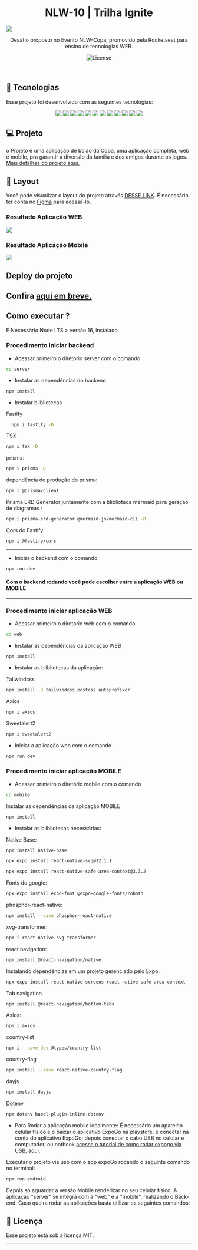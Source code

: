 <h1 align="center"> NLW-10 | Trilha Ignite </h1>
<p align="center">

  ![](/img/logo.png)
  
</p>

<p align="center">
Desafio proposto no Evento NLW-Copa, promovido pela Rocketseat para ensino de tecnologias WEB.

<p align="center">
  <img alt="License" src="https://img.shields.io/static/v1?label=license&message=MIT&color=49AA26&labelColor=000000">
</p>

<br>

## 🚀 Tecnologias

Esse projeto foi desenvolvido com as seguintes tecnologias:

<p align="center">
  <!-- <img src="https://img.shields.io/badge/JavaScript-323330?style=for-the-badge&logo=javascript&logoColor=F7DF1E"> -->
  <img src="https://img.shields.io/badge/TypeScript-007ACC?style=for-the-badge&logo=typescript&logoColor=white"/>
  <img src="https://img.shields.io/badge/Tailwind_CSS-38B2AC?style=for-the-badge&logo=tailwind-css&logoColor=white"/>
    <img src="https://img.shields.io/badge/Node.js-339933?style=for-the-badge&logo=nodedotjs&logoColor=white"/>
  <img src="https://img.shields.io/badge/React-20232A?style=for-the-badge&logo=react&logoColor=61DAFB"/>
  <img src="https://img.shields.io/badge/React_Native-20232A?style=for-the-badge&logo=react&logoColor=61DAFB"/>
  <img src="https://img.shields.io/badge/Expo-1B1F23?style=for-the-badge&logo=expo&logoColor=white"/>
  <!-- <img src="https://img.shields.io/badge/Express.js-000000?style=for-the-badge&logo=express&logoColor=white"/> -->
  <img src="https://img.shields.io/badge/HTML5-E34F26?style=for-the-badge&logo=html5&logoColor=white"/>
  <img src="https://img.shields.io/badge/CSS3-1572B6?style=for-the-badge&logo=css3&logoColor=white"/>
  <img src="https://img.shields.io/badge/Hoppscotch-31C48D?style=for-the-badge&logo=hoppscotch&logoColor=white"/>
  <img src="https://img.shields.io/badge/Prisma-3982CE?style=for-the-badge&logo=Prisma&logoColor=white"/>
  <img src="https://img.shields.io/badge/SQLite-07405E?style=for-the-badge&logo=sqlite&logoColor=white"/>
  <img src="https://img.shields.io/badge/ts--node--dev-3178C6?style=for-the-badge&logo=ts-node-dev&logoColor=white"/>
</p>

## 💻 Projeto

o Projeto é uma aplicação de bolão da Copa, uma aplicação completa, web e mobile, pra garantir a diversão da família e dos amigos durante os jogos.
[Mais detalhes do projeto aqui.](https://efficient-sloth-d85.notion.site/Trilha-Ignite-82e072f1d683490aa480e4a822357b35)



## 🔖 Layout

Você pode visualizar o layout do projeto através [DESSE LINK](https://www.figma.com/community/file/1169028343875283461). É necessário ter conta no [Figma](https://figma.com) para acessá-lo.

###  Resultado Aplicação WEB
![](/img/web.png)

### Resultado Aplicação Mobile

![](/img/mobile-01.png)

## Deploy do projeto

Confira [aqui em breve.]()
---

## Como executar ?
É Necessário Node LTS > versão 16, instalado.
### Procedimento Iniciar backend 

- Acessar primeiro o diretório server com o comando
```bash
cd server
```
- Instalar as dependências do backend
```bash
npm install
```
- Instalar blibliotecas

Fastify
```bash
  npm i fastify -D
```
TSX
```bash
npm i tsx -D
```
prisma:
```bash
npm i prisma -D
```
dependência de produção do prisma:
```bash
npm i @prisma/client
```
Prisma ERD Generator juntamente com a bliblioteca mermaid para geração de diagramas :
```bash
npm i prisma-erd-generator @mermaid-js/mermaid-cli -D
```
Cors do Fastify
```bash
npm i @fastify/cors
```
---

- Iniciar o backend com o comando
```bash
npm run dev
```

 #### Com o backend rodando você pode escolher entre a aplicação WEB ou MOBILE
---
### Procedimento iniciar aplicação WEB 

- Acessar primeiro o diretório web com o comando
```bash
cd web
```
- Instalar as dependências da aplicação WEB
```bash
npm install
```
- Instalar as blibliotecas da aplicação:

Tailwindcss
```bash
npm install -D tailwindcss postcss autoprefixer
```
Axios
```bash
npm i axios
```
Sweetalert2
```bash
npm i sweetalert2
```
- Iniciar a aplicação web com o comando
```bash
npm run dev
```
### Procedimento iniciar aplicação MOBILE 

- Acessar primeiro o diretório mobile com o comando
```bash
cd mobile
```
 Instalar as dependências da aplicação MOBILE
```bash
npm install
```
- Instalar as blibliotecas necessárias:
  
Native Base:
```bash
npm install native-base

npx expo install react-native-svg@12.1.1

npx expo install react-native-safe-area-context@3.3.2
```
Fonts do google:
```bash
npx expo install expo-font @expo-google-fonts/roboto
```
phosphor-react-native:
```bash
npm install --save phosphor-react-native
```
xvg-transformer:
```bash
npm i react-native-svg-transformer
```
react navigation: 
```bash
npm install @react-navigation/native

```
Instalando dependências em um projeto gerenciado pelo Expo:
```bash
npx expo install react-native-screens react-native-safe-area-context
```
Tab navigation
```bash
npm install @react-navigation/bottom-tabs
```
Axios:
```bash
npm i axios
```
country-list
```bash
npm i --save-dev @types/country-list
```
country-flag
```bash
npm install --save react-native-country-flag
```
dayjs
```bash
npm install dayjs
```
Dotenv
```bash
npm dotenv babel-plugin-inline-dotenv
```
- Para Rodar a aplicação mobile localmente:
É necessário um aparelho celular físico e o baixar o aplicativo ExpoGo na playstore, e conectar na conta do aplicativo ExpoGo;
depois conectar o cabo USB no celular e computador, ou notbook [acesse o tutorial de como rodar expogo via USB, aqui.](http://bit.ly/3SYlJXv)

Executar o projeto via usb com o app expoGo rodando o seguinte comando no terminal:
```bash
npm run android
```
Depois só aguardar a versão Mobile renderizar no seu celular físico.
A aplicação "server" se integra com a "web" e a "mobile", realizando o Back-end. Caso queira rodar as aplicações basta utilizar os seguintes comandos:


## :memo: Licença

Esse projeto está sob a licença MIT.

---
